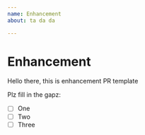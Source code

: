 ```yaml
---
name: Enhancement
about: ta da da

---
```


# Enhancement

Hello there, this is enhancement PR template

Plz fill in the gapz:

 - [ ] One
 - [ ] Two
 - [ ] Three
